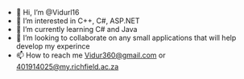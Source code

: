 - 👋 Hi, I’m @Vidurl16
- 👀 I’m interested in C++, C#, ASP.NET
- 🌱 I’m currently learning C# and Java
- 💞️ I’m looking to collaborate on any small applications that will help develop my experince
- 📫 How to reach me Vidur360@gmail.com or 401914025@my.richfield.ac.za

<!---
Vidurl16/Vidurl16 is a ✨ special ✨ repository because its `README.md` (this file) appears on your GitHub profile.
You can click the Preview link to take a look at your changes.
--->
